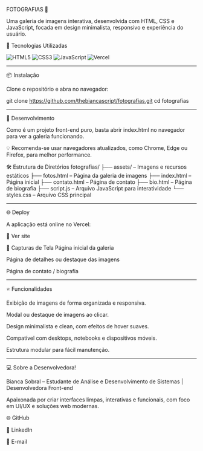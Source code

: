 FOTOGRAFIAS 📸

Uma galeria de imagens interativa, desenvolvida com HTML, CSS e JavaScript, focada em design minimalista, responsivo e experiência do usuário.

🚀 Tecnologias Utilizadas

![HTML5](https://img.shields.io/badge/HTML5-E34F26?style=flat&logo=html5&logoColor=white)
![CSS3](https://img.shields.io/badge/CSS3-1572B6?style=flat&logo=css3&logoColor=white)
![JavaScript](https://img.shields.io/badge/JavaScript-F7DF1E?style=flat&logo=javascript&logoColor=black)
![Vercel](https://img.shields.io/badge/deploy-vercel-000?style=flat&logo=vercel)

----

📦 Instalação

Clone o repositório e abra no navegador:

git clone https://github.com/thebiancascript/fotografias.git
cd fotografias

----

🧪 Desenvolvimento

Como é um projeto front-end puro, basta abrir index.html no navegador para ver a galeria funcionando.

💡 Recomenda-se usar navegadores atualizados, como Chrome, Edge ou Firefox, para melhor performance.

🛠️ Estrutura de Diretórios
fotografias/
├── assets/           – Imagens e recursos estáticos
├── fotos.html        – Página da galeria de imagens
├── index.html        – Página inicial
├── contato.html      – Página de contato
├── bio.html          – Página de biografia
├── script.js         – Arquivo JavaScript para interatividade
└── styles.css        – Arquivo CSS principal

----

🌐 Deploy

A aplicação está online no Vercel:

🔗 Ver site

📸 Capturas de Tela
Página inicial da galeria

Página de detalhes ou destaque das imagens

Página de contato / biografia

----

⭐ Funcionalidades

Exibição de imagens de forma organizada e responsiva.

Modal ou destaque de imagens ao clicar.

Design minimalista e clean, com efeitos de hover suaves.

Compatível com desktops, notebooks e dispositivos móveis.

Estrutura modular para fácil manutenção.


---


💻 Sobre a Desenvolvedora!

Bianca Sobral – Estudante de Análise e Desenvolvimento de Sistemas | Desenvolvedora Front-end

Apaixonada por criar interfaces limpas, interativas e funcionais, com foco em UI/UX e soluções web modernas.

🌐 GitHub

💼 LinkedIn

📧 E-mail
